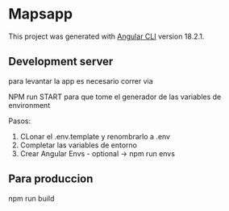# Mapsapp

This project was generated with [Angular CLI](https://github.com/angular/angular-cli) version 18.2.1.

## Development server
para levantar la app
es necesario correr via 

NPM  run START
para que tome el generador de las variables de environment

Pasos:
1. CLonar el .env.template y renombrarlo a .env
2. Completar las variables de entorno
3. Crear Angular Envs - optional -> npm run envs

## Para produccion 
npm run build

